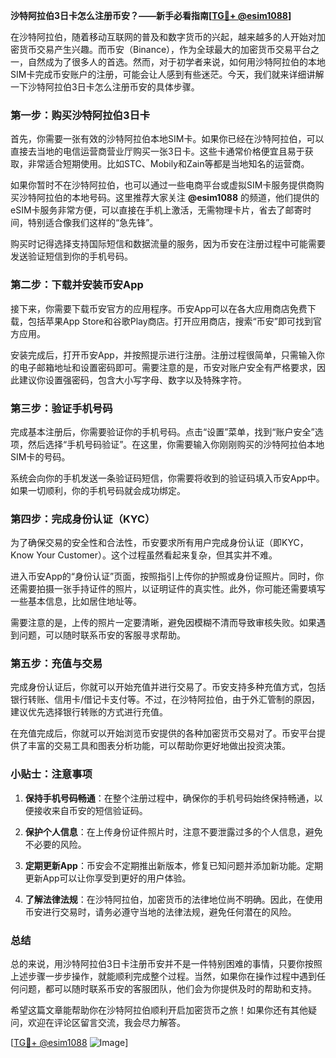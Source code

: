 **沙特阿拉伯3日卡怎么注册币安？——新手必看指南[[TG💪+ @esim1088](https://t.me/s/esim1088)]**

在沙特阿拉伯，随着移动互联网的普及和数字货币的兴起，越来越多的人开始对加密货币交易产生兴趣。而币安（Binance），作为全球最大的加密货币交易平台之一，自然成为了很多人的首选。然而，对于初学者来说，如何用沙特阿拉伯的本地SIM卡完成币安账户的注册，可能会让人感到有些迷茫。今天，我们就来详细讲解一下沙特阿拉伯3日卡怎么注册币安的具体步骤。

### 第一步：购买沙特阿拉伯3日卡

首先，你需要一张有效的沙特阿拉伯本地SIM卡。如果你已经在沙特阿拉伯，可以直接去当地的电信运营商营业厅购买一张3日卡。这些卡通常价格便宜且易于获取，非常适合短期使用。比如STC、Mobily和Zain等都是当地知名的运营商。

如果你暂时不在沙特阿拉伯，也可以通过一些电商平台或虚拟SIM卡服务提供商购买沙特阿拉伯的本地号码。这里推荐大家关注 **@esim1088** 的频道，他们提供的eSIM卡服务非常方便，可以直接在手机上激活，无需物理卡片，省去了邮寄时间，特别适合像我们这样的“急先锋”。

购买时记得选择支持国际短信和数据流量的服务，因为币安在注册过程中可能需要发送验证短信到你的手机号码。

### 第二步：下载并安装币安App

接下来，你需要下载币安官方的应用程序。币安App可以在各大应用商店免费下载，包括苹果App Store和谷歌Play商店。打开应用商店，搜索“币安”即可找到官方应用。

安装完成后，打开币安App，并按照提示进行注册。注册过程很简单，只需输入你的电子邮箱地址和设置密码即可。需要注意的是，币安对账户安全有严格要求，因此建议你设置强密码，包含大小写字母、数字以及特殊字符。

### 第三步：验证手机号码

完成基本注册后，你需要验证你的手机号码。点击“设置”菜单，找到“账户安全”选项，然后选择“手机号码验证”。在这里，你需要输入你刚刚购买的沙特阿拉伯本地SIM卡的号码。

系统会向你的手机发送一条验证码短信，你需要将收到的验证码填入币安App中。如果一切顺利，你的手机号码就会成功绑定。

### 第四步：完成身份认证（KYC）

为了确保交易的安全性和合法性，币安要求所有用户完成身份认证（即KYC，Know Your Customer）。这个过程虽然看起来复杂，但其实并不难。

进入币安App的“身份认证”页面，按照指引上传你的护照或身份证照片。同时，你还需要拍摄一张手持证件的照片，以证明证件的真实性。此外，你可能还需要填写一些基本信息，比如居住地址等。

需要注意的是，上传的照片一定要清晰，避免因模糊不清而导致审核失败。如果遇到问题，可以随时联系币安的客服寻求帮助。

### 第五步：充值与交易

完成身份认证后，你就可以开始充值并进行交易了。币安支持多种充值方式，包括银行转账、信用卡/借记卡支付等。不过，在沙特阿拉伯，由于外汇管制的原因，建议优先选择银行转账的方式进行充值。

在充值完成后，你就可以开始浏览币安提供的各种加密货币交易对了。币安平台提供了丰富的交易工具和图表分析功能，可以帮助你更好地做出投资决策。

### 小贴士：注意事项

1. **保持手机号码畅通**：在整个注册过程中，确保你的手机号码始终保持畅通，以便接收来自币安的短信验证码。
   
2. **保护个人信息**：在上传身份证件照片时，注意不要泄露过多的个人信息，避免不必要的风险。

3. **定期更新App**：币安会不定期推出新版本，修复已知问题并添加新功能。定期更新App可以让你享受到更好的用户体验。

4. **了解法律法规**：在沙特阿拉伯，加密货币的法律地位尚不明确。因此，在使用币安进行交易时，请务必遵守当地的法律法规，避免任何潜在的风险。

### 总结

总的来说，用沙特阿拉伯3日卡注册币安并不是一件特别困难的事情，只要你按照上述步骤一步步操作，就能顺利完成整个过程。当然，如果你在操作过程中遇到任何问题，都可以随时联系币安的客服团队，他们会为你提供及时的帮助和支持。

希望这篇文章能帮助你在沙特阿拉伯顺利开启加密货币之旅！如果你还有其他疑问，欢迎在评论区留言交流，我会尽力解答。

[[TG💪+ @esim1088](https://t.me/s/esim1088) ![Image](https://i.postimg.cc/4NQfJmqS/Snipaste-2025-05-13-00-14-12.png)]